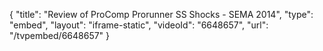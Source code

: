 {
    "title": "Review of ProComp Prorunner SS Shocks - SEMA 2014",
    "type": "embed",
    "layout": "iframe-static",
    "videoId": "6648657",
    "url": "\/tvpembed\/6648657"
}